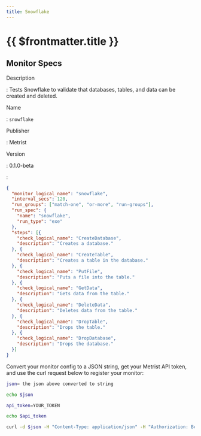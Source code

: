 ```yaml
---
title: Snowflake
---
```


# {{ $frontmatter.title }}

## Monitor Specs

Description

: Tests Snowflake to validate that databases, tables, and data can be created and deleted.

Name

: `snowflake`

Publisher

: Metrist

Version

: 0.1.0-beta

: &nbsp;


<!--@include: /parts/_1.md-->


<!--@include: /parts/_2.md-->


<!--@include: /parts/_3.md-->





<!--@include: /parts/_4.md-->


```json
{
  "monitor_logical_name": "snowflake",
  "interval_secs": 120,
  "run_groups": ["match-one", "or-more", "run-groups"],
  "run_spec": {
    "name": "snowflake",
    "run_type": "exe"
  },
  "steps": [{
    "check_logical_name": "CreateDatabase",
    "description": "Creates a database."
  }, {
    "check_logical_name": "CreateTable",
    "description": "Creates a table in the database."
  }, {
    "check_logical_name": "PutFile",
    "description": "Puts a file into the table."
  }, {
    "check_logical_name": "GetData",
    "description": "Gets data from the table."
  }, {
    "check_logical_name": "DeleteData",
    "description": "Deletes data from the table."
  }, {
    "check_logical_name": "DropTable",
    "description": "Drops the table."
  }, {
    "check_logical_name": "DropDatabase",
    "description": "Drops the database."
  }]
}
```




Convert your monitor config to a JSON string, get your Metrist API token, and use the curl request below to register your monitor:

```sh
json= the json above converted to string

echo $json

api_token=YOUR_TOKEN

echo $api_token

curl -d $json -H "Content-Type: application/json" -H "Authorization: Bearer $api_token" 'https://app.metrist.io/api/v0/monitor-config'

```

<!--@include: /parts/tips_api.md-->


<!--@include: /parts/_5.md-->


<!--@include: /parts/result.md-->